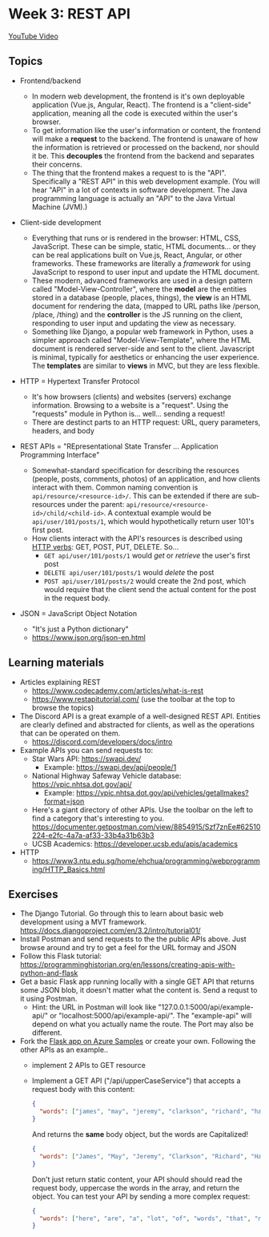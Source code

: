 # Week 3: REST API

[YouTube Video](https://www.youtube.com/watch?v=_LBfKSbkHus&list=PLPUlxn-SEMFqHzfl1jDuAgdO1Odj5hz-2&index=3&t=124s&ab_channel=JasonFreeberg)

## Topics

- Frontend/backend
  - In modern web development, the frontend is it's own deployable application (Vue.js, Angular, React). The frontend is a "client-side" application, meaning all the code is executed within the user's browser. 
  - To get information like the user's information or content, the frontend will make a **request** to the backend. The frontend is unaware of how the information is retrieved or processed on the backend, nor should it be. This **decouples** the frontend from the backend and separates their concerns.
  - The thing that the frontend makes a request to is the "API". Specifically a "REST API" in this web development example. (You will hear "API" in a lot of contexts in software development. The Java programming language is actually an "API" to the Java Virtual Machine (JVM).)
- Client-side development
  - Everything that runs or is rendered in the browser: HTML, CSS, JavaScript. These can be simple, static, HTML documents... or they can be real applications built on Vue.js, React, Angular, or other frameworks. These frameworks are literally a _framework_ for using JavaScript to respond to user input and update the HTML document. 
  - These modern, advanced frameworks are used in a design pattern called "Model-View-Controller", where the **model** are the entities stored in a database (people, places, things), the **view** is an HTML document for rendering the data, (mapped to URL paths like /person, /place, /thing) and the **controller** is the JS running on the client, responding to user input and updating the view as necessary. 
  - Something like Django, a popular web framework in Python, uses a simpler approach called "Model-View-Template", where the HTML document is rendered server-side and sent to the client. Javascript is minimal, typically for aesthetics or enhancing the user experience. The **templates** are similar to **views** in MVC, but they are less flexible.
- HTTP = Hypertext Transfer Protocol
  - It's how browsers (clients) and websites (servers) exchange information. Browsing to a website is a "request". Using the "requests" module in Python is... well... sending a request!
  - There are destinct parts to an HTTP request: URL, query parameters, headers, and body

- REST APIs = "REpresentational State Transfer ... Application Programming Interface"
  - Somewhat-standard specification for describing the resources (people, posts, comments, photos) of an application, and how clients interact with them. Common naming convention is `api/resource/<resource-id>/`. This can be extended if there are sub-resources under the parent: `api/resource/<resource-id>/child/<child-id>`. A contextual example would be `api/user/101/posts/1`, which would hypothetically return user 101's first post.
  - How clients interact with the API's resources is described using [HTTP verbs](https://www.restapitutorial.com/lessons/httpmethods.html): GET, POST, PUT, DELETE. So...
    - `GET api/user/101/posts/1` would _get_ or _retrieve_ the user's first post
    - `DELETE api/user/101/posts/1` would _delete_ the post
    - `POST api/user/101/posts/2` would create the 2nd post, which would require that the client send the actual content for the post in the request body. 
 - JSON = JavaScript Object Notation
   - "It's just a Python dictionary"
   - https://www.json.org/json-en.html
  
## Learning materials

- Articles explaining REST
  - https://www.codecademy.com/articles/what-is-rest
  - https://www.restapitutorial.com/ (use the toolbar at the top to browse the topics)
- The Discord API is a great example of a well-designed REST API. Entities are clearly defined and abstracted for clients, as well as the operations that can be operated on them.
  - https://discord.com/developers/docs/intro
- Example APIs you can send requests to:
  - Star Wars API: https://swapi.dev/
    - Example: https://swapi.dev/api/people/1
  - National Highway Safeway Vehicle database: https://vpic.nhtsa.dot.gov/api/
    - Example: https://vpic.nhtsa.dot.gov/api/vehicles/getallmakes?format=json
  - Here's a giant directory of other APIs. Use the toolbar on the left to find a category that's interesting to you. https://documenter.getpostman.com/view/8854915/Szf7znEe#62510224-e2fc-4a7a-af33-33b4a31b63b3
  - UCSB Academics: https://developer.ucsb.edu/apis/academics
- HTTP
  - https://www3.ntu.edu.sg/home/ehchua/programming/webprogramming/HTTP_Basics.html
  
## Exercises

- The Django Tutorial. Go through this to learn about basic web development using a MVT framework. https://docs.djangoproject.com/en/3.2/intro/tutorial01/
- Install Postman and send requests to the the public APIs above. Just browse around and try to get a feel for the URL formay and JSON
- Follow this Flask tutorial: https://programminghistorian.org/en/lessons/creating-apis-with-python-and-flask
- Get a basic Flask app running locally with a single GET API that returns some JSON blob, it doesn't matter what the content is. Send a requst to it using Postman.
  - Hint: the URL in Postman will look like "127.0.0.1:5000/api/example-api/" or "localhost:5000/api/example-api/". The "example-api" will depend on what you actually name the route. The Port may also be different.
- Fork the [Flask app on Azure Samples](https://github.com/Azure-Samples/python-docs-flask-minimal) or create your own. Following the other APIs as an example..
    - implement 2 APIs to GET resource
    - Implement a GET API ("/api/upperCaseService") that accepts a request body with this content:

      ```json
      {
        "words": ["james", "may", "jeremy", "clarkson", "richard", "hammond"]
      }
      ```

      And returns the **same** body object, but the words are Capitalized! 

      ```json
      {
        "words": ["James", "May", "Jeremy", "Clarkson", "Richard", "Hammond"]
      }
      ```

      Don't just return static content, your API should should read the request body, uppercase the words in the array, and return the object. You can test your API by sending a more complex request:

      ```json
      {
        "words": ["here", "are", "a", "lot", "of", "words", "that", "need", "to", "all", "be", "capitalized"]
      }
      ```
